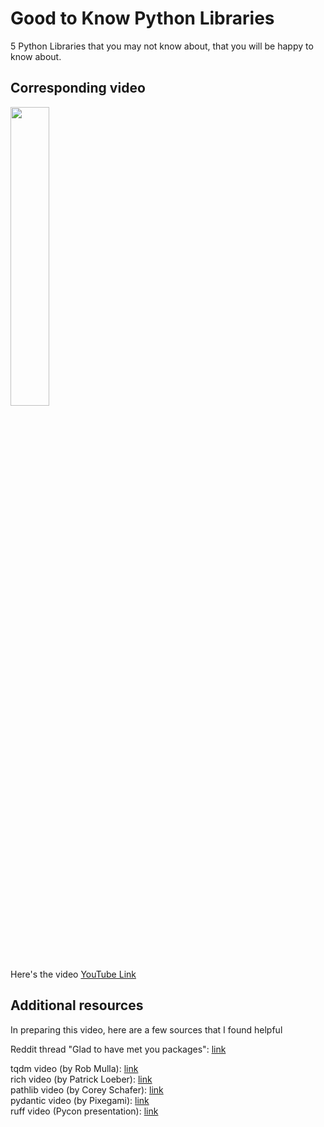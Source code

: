 # Good to Know Python Libraries
5 Python Libraries that you may not know about, that you will be happy to know about.

## Corresponding video
<img src="https://github.com/user-attachments/assets/7ad341d3-567f-4308-9833-9fc316a947fc" width="35%"/>
<br/>

Here's the video [YouTube Link](https://youtu.be/fHLMgr1F0mQ?si=URV7LZHzRESE_yZJ)

## Additional resources

In preparing this video, here are a few sources that I found helpful

Reddit thread "Glad to have met you packages": [link](https://www.reddit.com/r/Python/comments/1dsyi19/what_are_your_glad_to_have_met_you_packages/)

tqdm video (by Rob Mulla): [link](https://youtu.be/n4E7of9BINo?si=1k08sSs6r5TSc8sR) <br/>
rich video (by Patrick Loeber): [link](https://youtu.be/4zbehnz-8QU?si=4v5SZBaUUiMwjgCX) <br/>
pathlib video (by Corey Schafer): [link](https://youtu.be/yxa-DJuuTBI?si=i8IFn6TvxdcgC-D3) <br/>
pydantic video (by Pixegami): [link](https://youtu.be/XIdQ6gO3Anc?si=CLa1FS71EdaRZsRa) <br/>
ruff video (Pycon presentation): [link](https://youtu.be/r1EZ3GXuwBA?si=iBppFwvVI6z9oniL)
